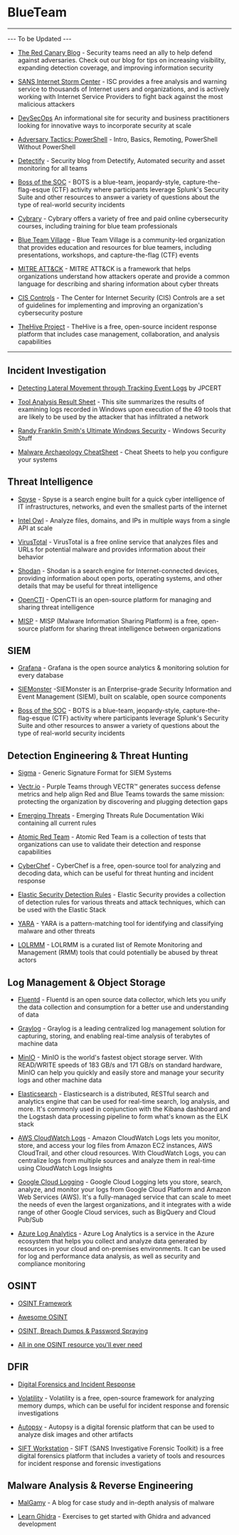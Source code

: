 # BlueTeam
-------------

--- To be Updated ---

- [The Red Canary Blog](https://redcanary.com/blog/) - Security teams need an ally to help defend against adversaries. Check out our blog for tips on increasing visibility, expanding detection coverage, and improving information security

- [SANS Internet Storm Center](https://isc.sans.edu/) - ISC provides a free analysis and warning service to thousands of Internet users and organizations, and is actively working with Internet Service Providers to fight back against the most malicious attackers

- [DevSecOps](https://www.devsecops.org/) An informational site for security and business practitioners looking for innovative ways to incorporate security at scale

- [Adversary Tactics: PowerShell](https://github.com/specterops/at-ps) - Intro, Basics, Remoting, PowerShell Without PowerShell

- [Detectify](https://blog.detectify.com/) - Security blog from Detectify, Automated security and asset monitoring for all teams

- [Boss of the SOC](https://www.splunk.com/en_us/blog/tag/boss-of-the-soc.html) - BOTS is a blue-team, jeopardy-style, capture-the-flag-esque (CTF) activity where participants leverage Splunk's Security Suite and other resources to answer a variety of questions about the type of real-world security incidents

- [Cybrary](https://www.cybrary.it/) - Cybrary offers a variety of free and paid online cybersecurity courses, including training for blue team professionals

- [Blue Team Village](https://www.blueteamvillage.org/) - Blue Team Village is a community-led organization that provides education and resources for blue teamers, including presentations, workshops, and capture-the-flag (CTF) events

- [MITRE ATT&CK](https://attack.mitre.org/) - MITRE ATT&CK is a framework that helps organizations understand how attackers operate and provide a common language for describing and sharing information about cyber threats

- [CIS Controls](https://www.cisecurity.org/controls/) - The Center for Internet Security (CIS) Controls are a set of guidelines for implementing and improving an organization's cybersecurity posture

- [TheHive Project](https://thehive-project.org/) - TheHive is a free, open-source incident response platform that includes case management, collaboration, and analysis capabilities


-------------

## Incident Investigation

- [Detecting Lateral Movement through Tracking Event Logs](https://www.jpcert.or.jp/english/pub/sr/20170612ac-ir_research_en.pdf) by JPCERT

- [Tool Analysis Result Sheet](https://jpcertcc.github.io/ToolAnalysisResultSheet/) - This site summarizes the results of examining logs recorded in Windows upon execution of the 49 tools that are likely to be used by the attacker that has infiltrated a network

- [Randy Franklin Smith's Ultimate Windows Security](https://www.ultimatewindowssecurity.com/) - Windows Security Stuff

- [Malware Archaeology CheatSheet](https://www.malwarearchaeology.com/cheat-sheets) - Cheat Sheets to help you configure your systems


## Threat Intelligence

- [Spyse](https://spyse.com) - Spyse is a search engine built for a quick cyber intelligence of IT infrastructures, networks, and even the smallest parts of the internet

- [Intel Owl](https://github.com/intelowlproject/IntelOwl) - Analyze files, domains, and IPs in multiple ways from a single API at scale

- [VirusTotal](https://www.virustotal.com/gui/) - VirusTotal is a free online service that analyzes files and URLs for potential malware and provides information about their behavior

- [Shodan](https://www.shodan.io/) - Shodan is a search engine for Internet-connected devices, providing information about open ports, operating systems, and other details that may be useful for threat intelligence

- [OpenCTI](https://www.opencti.io/) - OpenCTI is an open-source platform for managing and sharing threat intelligence

- [MISP](https://www.misp-project.org/) - MISP (Malware Information Sharing Platform) is a free, open-source platform for sharing threat intelligence between organizations


## SIEM

- [Grafana](https://grafana.com) - Grafana is the open source analytics & monitoring solution for every database

- [SIEMonster](siemonster.com) -SIEMonster is an Enterprise-grade Security Information and Event Management (SIEM), built on scalable, open source components

- [Boss of the SOC](https://www.splunk.com/en_us/blog/tag/boss-of-the-soc.html) - BOTS is a blue-team, jeopardy-style, capture-the-flag-esque (CTF) activity where participants leverage Splunk's Security Suite and other resources to answer a variety of questions about the type of real-world security incidents


## Detection Engineering & Threat Hunting

- [Sigma](https://github.com/SigmaHQ/sigma) - Generic Signature Format for SIEM Systems

- [Vectr.io](https://vectr.io) - Purple Teams through VECTR™ generates success defense metrics and help align Red and Blue Teams towards the same mission: protecting the organization by discovering and plugging detection gaps

- [Emerging Threats](https://doc.emergingthreats.net/bin/view/Main/WebHome) - Emerging Threats Rule Documentation Wiki containing all current rules

- [Atomic Red Team](https://atomicredteam.io/) - Atomic Red Team is a collection of tests that organizations can use to validate their detection and response capabilities

- [CyberChef](https://gchq.github.io/CyberChef/) - CyberChef is a free, open-source tool for analyzing and decoding data, which can be useful for threat hunting and incident response

- [Elastic Security Detection Rules](https://github.com/elastic/detection-rules) - Elastic Security provides a collection of detection rules for various threats and attack techniques, which can be used with the Elastic Stack

- [YARA](https://virustotal.github.io/yara/) - YARA is a pattern-matching tool for identifying and classifying malware and other threats

- [LOLRMM](https://lolrmm.io/) - LOLRMM is a curated list of Remote Monitoring and Management (RMM) tools that could potentially be abused by threat actors


## Log Management & Object Storage

- [Fluentd](https://www.fluentd.org) - Fluentd is an open source data collector, which lets you unify the data collection and consumption for a better use and understanding of data

- [Graylog](https://www.graylog.org) - Graylog is a leading centralized log management solution for capturing, storing, and enabling real-time analysis of terabytes of machine data

- [MinIO](https://min.io) - MinIO is the world's fastest object storage server. With READ/WRITE speeds of 183 GB/s and 171 GB/s on standard hardware, MinIO can help you quickly and easily store and manage your security logs and other machine data

- [Elasticsearch](https://www.elastic.co) - Elasticsearch is a distributed, RESTful search and analytics engine that can be used for real-time search, log analysis, and more. It's commonly used in conjunction with the Kibana dashboard and the Logstash data processing pipeline to form what's known as the ELK stack

- [AWS CloudWatch Logs](https://aws.amazon.com/cloudwatch/logs/) - Amazon CloudWatch Logs lets you monitor, store, and access your log files from Amazon EC2 instances, AWS CloudTrail, and other cloud resources. With CloudWatch Logs, you can centralize logs from multiple sources and analyze them in real-time using CloudWatch Logs Insights

- [Google Cloud Logging](https://cloud.google.com/logging) - Google Cloud Logging lets you store, search, analyze, and monitor your logs from Google Cloud Platform and Amazon Web Services (AWS). It's a fully-managed service that can scale to meet the needs of even the largest organizations, and it integrates with a wide range of other Google Cloud services, such as BigQuery and Cloud Pub/Sub

- [Azure Log Analytics](https://azure.microsoft.com/en-us/services/log-analytics/) - Azure Log Analytics is a service in the Azure ecosystem that helps you collect and analyze data generated by resources in your cloud and on-premises environments. It can be used for log and performance data analysis, as well as security and compliance monitoring

## OSINT

- [OSINT Framework](https://osintframework.com/)

- [Awesome OSINT](https://github.com/jivoi/awesome-osint)

- [OSINT, Breach Dumps & Password Spraying](https://delta.navisec.io/osint-for-pentesters-part-3-password-spraying-methodology/)

- [All in one OSINT resource you'll ever need](https://start.me/p/L1rEYQ/osint4all)


## DFIR

- [Digital Forensics and Incident Response](https://www.dfir.training/tools)

- [Volatility](https://www.volatilityfoundation.org/) - Volatility is a free, open-source framework for analyzing memory dumps, which can be useful for incident response and forensic investigations

- [Autopsy](https://www.sleuthkit.org/autopsy/) - Autopsy is a digital forensic platform that can be used to analyze disk images and other artifacts

- [SIFT Workstation](https://digital-forensics.sans.org/community/downloads) - SIFT (SANS Investigative Forensic Toolkit) is a free digital forensics platform that includes a variety of tools and resources for incident response and forensic investigations


## Malware Analysis & Reverse Engineering
- [MalGamy](https://malgamy.github.io) - A blog for case study and in-depth analysis of malware

- [Learn Ghidra](https://github.com/NationalSecurityAgency/ghidra/tree/master/GhidraDocs/GhidraClass) - Exercises to get started with Ghidra and advanced development
